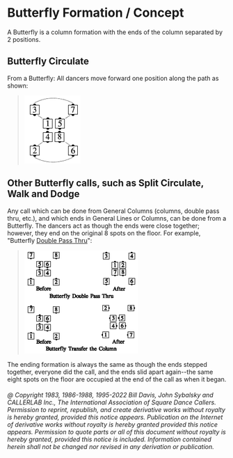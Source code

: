 
# Butterfly Formation / Concept

A Butterfly is a column formation with the ends of the column separated by 2 positions.

## Butterfly Circulate

From a Butterfly: All dancers move
forward one position along the path as shown:

> 
> ![alt](butterfly_formation_1.png)
> 

## Other Butterfly calls, such as Split Circulate, Walk and Dodge

Any call which can be done from General
Columns (columns, double pass thru, etc.), and which ends
in General Lines or Columns, can be done from a Butterfly.
The dancers act as though the ends were close together;
however, they end on the original 8 spots on the floor. For
example, "Butterfly [ Double Pass Thru](../b1/double_pass_thru.md)":

> 
> ![alt](butterfly_formation_2.png)
> 

The ending formation is always the same as though the
ends stepped together, everyone did the call, and the ends
slid apart again--the same eight spots on the floor are
occupied at the end of the call as when it began.

###### @ Copyright 1983, 1986-1988, 1995-2022 Bill Davis, John Sybalsky and CALLERLAB Inc., The International Association of Square Dance Callers. Permission to reprint, republish, and create derivative works without royalty is hereby granted, provided this notice appears. Publication on the Internet of derivative works without royalty is hereby granted provided this notice appears. Permission to quote parts or all of this document without royalty is hereby granted, provided this notice is included. Information contained herein shall not be changed nor revised in any derivation or publication.
